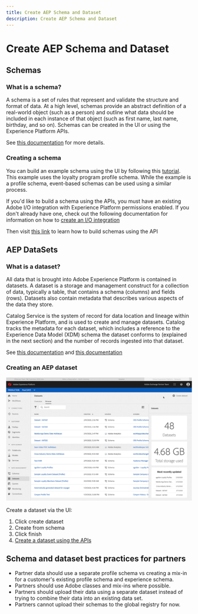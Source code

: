 ```yaml
---
title: Create AEP Schema and Dataset
description: Create AEP Schema and Dataset
---
```


# Create AEP Schema and Dataset

## Schemas

### What is a schema?

A schema is a set of rules that represent and validate the structure and format of data. At a high level, schemas provide an abstract definition of a real-world object (such as a person) and outline what data should be included in each instance of that object (such as first name, last name, birthday, and so on). Schemas can be created in the UI or using the Experience Platform APIs.

See [this documentation](https://www.adobe.io/apis/experienceplatform/home/xdm/xdmservices.html#!api-specification/markdown/narrative/technical_overview/schema_registry/schema_composition/schema_composition.md) for more details.

### Creating a schema 

You can build an example schema using the UI by following this [tutorial](https://adobe.ly/38AmxLF). This example uses the loyalty program profile schema. While the example is a profile schema, event-based schemas can be used using a similar process.

If you'd like to build a schema using the APIs, you must have an existing Adobe I/O integration with Experience Platform permissions enabled. If you don't already have one, check out the following documentation for information on how to [create an I/O integration](https://www.adobe.io/apis/experienceplatform/home/tutorials/alltutorials.html#!api-specification/markdown/narrative/tutorials/authenticate_to_acp_tutorial/authenticate_to_acp_tutorial.md)

Then visit [this link](https://www.adobe.io/apis/experienceplatform/home/tutorials/alltutorials.html#!api-specification/markdown/narrative/tutorials/schema_registry_api_tutorial/schema_registry_api_tutorial.md) to learn how to build schemas using the API

## AEP DataSets

### What is a dataset?

All data that is brought into Adobe Experience Platform is contained in datasets. A dataset is a storage and management construct for a collection of data, typically a table, that contains a schema (columns) and fields (rows). Datasets also contain metadata that describes various aspects of the data they store.

Catalog Service is the system of record for data location and lineage within Experience Platform, and is used to create and manage datasets. Catalog tracks the metadata for each dataset, which includes a reference to the Experience Data Model (XDM) schema the dataset conforms to (explained in the next section) and the number of records ingested into that dataset.

See [this documentation](https://www.adobe.io/apis/experienceplatform/home/data-ingestion/data-ingestion-services.html#!api-specification/markdown/narrative/technical_overview/ingest_architectural_overview/data-ingestion-overview.md) and [this documentation](https://adobe.ly/38kmT8H)

### Creating an AEP dataset

![Creating Dataset Animated Gif](images/creating_a_dataset.gif "Creating a Dataset")

Create a dataset via the UI:

1. Click create dataset
2. Create from schema
3. Click finish
4. [Create a dataset using the APIs](https://www.adobe.io/apis/experienceplatform/home/tutorials/alltutorials.html#!api-specification/markdown/narrative/tutorials/creating_a_dataset_tutorial/creating_a_dataset_tutorial.md)

## Schema and dataset best practices for partners

* Partner data should use a separate profile schema vs creating a mix-in for a customer's existing profile schema and experience schema. 
* Partners should use Adobe classes and mix-ins where possible.
* Partners should upload their data using a separate dataset instead of trying to combine their data into an existing data set.
* Partners cannot upload their schemas to the global registry for now.
